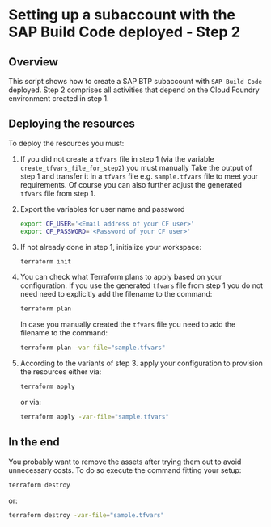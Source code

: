# Setting up a subaccount with the SAP Build Code deployed - Step 2

## Overview

This script shows how to create a SAP BTP subaccount with `SAP Build Code` deployed. Step 2 comprises all activities that depend on the Cloud Foundry environment created in step 1.

## Deploying the resources

To deploy the resources you must:

1. If you did not create a `tfvars` file in step 1 (via the variable `create_tfvars_file_for_step2`) you must manually Take the output of step 1 and transfer it in a `tfvars` file e.g. `sample.tfvars` file to meet your requirements. Of course you can also further adjust the generated `tfvars` file from step 1.

2. Export the variables for user name and password

   ```bash
   export CF_USER='<Email address of your CF user>'
   export CF_PASSWORD='<Password of your CF user>'
   ```

3. If not already done in step 1, initialize your workspace:

   ```bash
   terraform init
   ```

4. You can check what Terraform plans to apply based on your configuration. If you use the generated `tfvars` file from step 1 you do not need need to explicitly add the filename to the command:

   ```bash
   terraform plan 
   ```

   In case you manually created the `tfvars` file you need to add the filename to the command:

   ```bash
   terraform plan -var-file="sample.tfvars" 
   ```

5. According to the variants of step 3. apply your configuration to provision the resources either via:

   ```bash
   terraform apply
   ```

   or via:

   ```bash
   terraform apply -var-file="sample.tfvars"
   ```

## In the end

You probably want to remove the assets after trying them out to avoid unnecessary costs. To do so execute the command fitting your setup:

```bash
terraform destroy 
```

or:

```bash
terraform destroy -var-file="sample.tfvars" 
```
